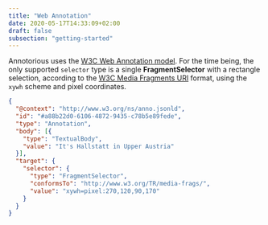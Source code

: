 ```yaml
---
title: "Web Annotation"
date: 2020-05-17T14:33:09+02:00
draft: false
subsection: "getting-started"
---
```


Annotorious uses the [W3C Web Annotation model](https://www.w3.org/TR/annotation-model/). For the 
time being, the only supported `selector` type is a single __FragmentSelector__ with a rectangle
selection, according to the [W3C Media Fragments URI](https://www.w3.org/TR/media-frags/) format,
using the `xywh` scheme and pixel coordinates.

```json
{ 
  "@context": "http://www.w3.org/ns/anno.jsonld",
  "id": "#a88b22d0-6106-4872-9435-c78b5e89fede",
  "type": "Annotation",
  "body": [{
    "type": "TextualBody",
    "value": "It's Hallstatt in Upper Austria"
  }],
  "target": {
    "selector": {
      "type": "FragmentSelector",
      "conformsTo": "http://www.w3.org/TR/media-frags/",
      "value": "xywh=pixel:270,120,90,170"
    }
  }
}
```